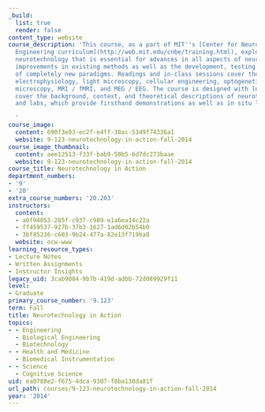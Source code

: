 ```yaml
---
_build:
  list: true
  render: false
content_type: website
course_description: 'This course, as a part of MIT''s [Center for Neurobiological
  Engineering curriculum](http://web.mit.edu/cnbe/training.html), explores cutting-edge
  neurotechnology that is essential for advances in all aspects of neuroscience, including
  improvements in existing methods as well as the development, testing and discussion
  of completely new paradigms. Readings and in-class sessions cover the fields of
  electrophysiology, light microscopy, cellular engineering, optogenetics, electron
  microscopy, MRI / fMRI, and MEG / EEG. The course is designed with lectures that
  cover the background, context, and theoretical descriptions of neurotechnologies,
  and labs, which provide firsthand demonstrations as well as in situ lab tours.

  '
course_image:
  content: 690f3e03-ec2f-e4ff-38ac-5349f74336a1
  website: 9-123-neurotechnology-in-action-fall-2014
course_image_thumbnail:
  content: aee12513-f33f-bab9-50b5-6d7dc273baae
  website: 9-123-neurotechnology-in-action-fall-2014
course_title: Neurotechnology in Action
department_numbers:
- '9'
- '20'
extra_course_numbers: '20.203'
instructors:
  content:
  - a0f94853-285f-c937-c989-e1a6ea14c22a
  - ff459537-927b-37b3-1627-1ad6d02b54b0
  - 3bf85236-c603-9b24-477a-82e13f719ba8
  website: ocw-www
learning_resource_types:
- Lecture Notes
- Written Assignments
- Instructor Insights
legacy_uid: 3cab9084-9b7b-419d-adbb-72d089929f11
level:
- Graduate
primary_course_number: '9.123'
term: Fall
title: Neurotechnology in Action
topics:
- - Engineering
  - Biological Engineering
  - Biotechnology
- - Health and Medicine
  - Biomedical Instrumentation
- - Science
  - Cognitive Science
uid: ea0788e2-f675-4dca-9307-f8ba130da81f
url_path: courses/9-123-neurotechnology-in-action-fall-2014
year: '2014'
---
```

